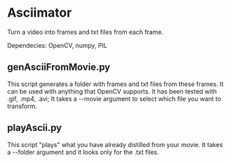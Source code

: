 # Asciimator
Turn a video into frames and txt files from each frame.

Dependecies:
OpenCV, numpy, PIL

genAsciiFromMovie.py
--------------------------
This script generates a folder with frames and txt files from these frames.
It can be used with anything that OpenCV supports. It has been tested with .gif, .mp4, .avi;
It takes a --movie argument to select which file you want to transform.

playAscii.py
--------------------------
This script "plays" what you have already distilled from your movie.
It takes a --folder argument and it looks only for the .txt files.
